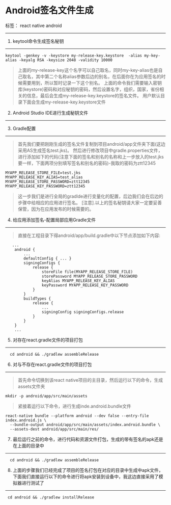 # Android签名文件生成

标签： react native android

---

1. keytool命令生成签名秘钥
------------------

    keytool -genkey -v -keystore my-release-key.keystore  -alias my-key-alias -keyalg RSA -keysize 2048 -validity 10000

>  上面的my-release-key这个名字可以自己取名，同时my-key-alias也是自己取名，其中第二个名称alias参数后边的别名，在后面你在为应用签名的时候需要用到，所以暂时记录一下这个别名。
> 上面的命令我们需要输入密钥库(keystore)密码和对应秘钥的密码，然后设置名字，组织，国家，省份相关的信息，最后会生成my-release-key.keystore的签名文件。
> 用户默认目录下面会生成my-release-key.keystore文件

2. Android Studio IDE进行生成秘钥文件
-----------------------------

3. Gradle配置
-----------

> 首先我们要把刚刚生成的签名文件复制到项目android/app文件夹下面(这边采用AS生成签名test.jks)。
> 然后进行修改项目中gradle.properties文件，进行添加如下的代码(注意下面的签名和别名的名称和上一步放入的test.jks要一样，下面两项分别填写签名和别名的密码)-我取的密码为ztt12345

    MYAPP_RELEASE_STORE_FILE=test.jks
    MYAPP_RELEASE_KEY_ALIAS=test_alias
    MYAPP_RELEASE_STORE_PASSWORD=ztt12345
    MYAPP_RELEASE_KEY_PASSWORD=ztt12345

> 这一步我们是进行全局的gradlde进行变量化的配置，后边我们会在后边的步骤中给相应的应用进行签名。
> [注意].以上的签名秘钥请大家一定要妥善保管，因为在应用发布的时候需要的。

4. 给应用添加签名-配置局部应用Gradle文件
-------------------------

>  直接在工程目录下得android/app/build.gradle中以下节点添加如下内容:

       ...
        android {
            ...
            defaultConfig { ... }
            signingConfigs {
                release {
                    storeFile file(MYAPP_RELEASE_STORE_FILE)
                    storePassword MYAPP_RELEASE_STORE_PASSWORD
                    keyAlias MYAPP_RELEASE_KEY_ALIAS
                    keyPassword MYAPP_RELEASE_KEY_PASSWORD
                }
            }
            buildTypes {
                release {
                    ...
                    signingConfig signingConfigs.release
                }
            }
        }
        ...

5. 对存在react.gradle文件的项目打包
-------------------------

      cd android && ./gradlew assembleRelease

6. 对与不存在react.gradle文件的项目打包
---------------------------

> 首先命令切换到该react native项目的主目录，然后运行以下的命令，生成assets文件夹

    mkdir -p android/app/src/main/assets


>   紧接着运行以下命令，进行生成inde.android.bundle文件

    react-native bundle --platform android --dev false --entry-file index.android.js \
      --bundle-output android/app/src/main/assets/index.android.bundle \
      --assets-dest android/app/src/main/res/

7. 最后运行之前的命令，进行代码和资源文件打包，生成的带有签名的apk还是在上面的目录中
---------------------------------------------

      cd android && ./gradlew assembleRelease

8. 上面的步骤我们已经完成了项目的签名打包在对应的目录中生成中apk文件，下面我们直接运行以下的命令进行将apk安装到设备中，我这边直接采用了模拟器进行测试了
------------------------------------------------------------------------

     cd android && ./gradlew installRelease


